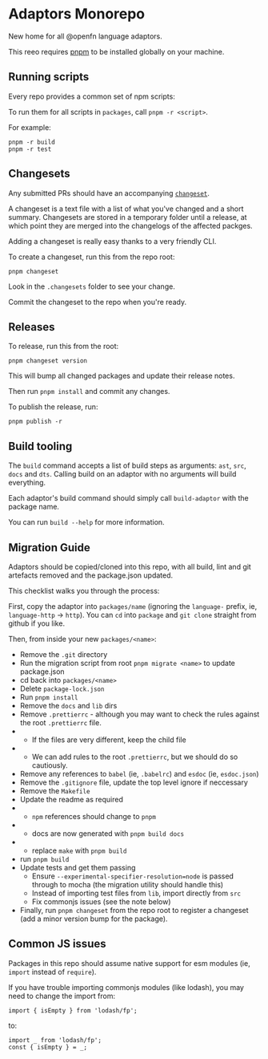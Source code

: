 # Adaptors Monorepo

New home for all @openfn language adaptors.

This reeo requires [pnpm](https://pnpm.io/installation) to be installed globally
on your machine.

## Running scripts

Every repo provides a common set of npm scripts:

To run them for all scripts in `packages`, call `pnpm -r <script>`.

For example:

```
pnpm -r build
pnpm -r test
```

## Changesets

Any submitted PRs should have an accompanying
[`changeset`](https://github.com/changesets/changesets).

A changeset is a text file with a list of what you've changed and a short
summary. Changesets are stored in a temporary folder until a release, at which
point they are merged into the changelogs of the affected packges.

Adding a changeset is really easy thanks to a very friendly CLI.

To create a changeset, run this from the repo root:

```
pnpm changeset
```

Look in the `.changesets` folder to see your change.

Commit the changeset to the repo when you're ready.

## Releases

To release, run this from the root:

```
pnpm changeset version
```

This will bump all changed packages and update their release notes.

Then run `pnpm install` and commit any changes.

To publish the release, run:

```
pnpm publish -r
```

## Build tooling

The `build` command accepts a list of build steps as arguments: `ast`, `src`,
`docs` and `dts`. Calling build on an adaptor with no arguments will build
everything.

Each adaptor's build command should simply call `build-adaptor` with the package
name.

You can run `build --help` for more information.

## Migration Guide

Adaptors should be copied/cloned into this repo, with all build, lint and git
artefacts removed and the package.json updated.

This checklist walks you through the process:

First, copy the adaptor into `packages/name` (ignoring the `language-` prefix,
ie, `language-http` -> `http`). You can `cd` into `package` and `git clone`
straight from github if you like.

Then, from inside your new `packages/<name>`:

- Remove the `.git` directory
- Run the migration script from root `pnpm migrate <name>` to update
  package.json
- cd back into `packages/<name>`
- Delete `package-lock.json`
- Run `pnpm install`
- Remove the `docs` and `lib` dirs
- Remove `.prettierrc` - although you may want to check the rules against the
  root `.prettierrc` file.
- - If the files are very different, keep the child file
- - We can add rules to the root `.prettierrc`, but we should do so cautiously.
- Remove any references to `babel` (ie, `.babelrc`) and `esdoc` (ie,
  `esdoc.json`)
- Remove the `.gitignore` file, update the top level ignore if neccessary
- Remove the `Makefile`
- Update the readme as required
- - `npm` references should change to `pnpm`
- - docs are now generated with `pnpm build docs`
- - replace `make` with `pnpm build`
- run `pnpm build`
- Update tests and get them passing
  - Ensure `--experimental-specifier-resolution=node` is passed through to mocha
    (the migration utility should handle this)
  - Instead of importing test files from `lib`, import directly from `src`
  - Fix commonjs issues (see the note below)
- Finally, run `pnpm changeset` from the repo root to register a changeset (add
  a minor version bump for the package).

## Common JS issues

Packages in this repo should assume native support for esm modules (ie, `import`
instead of `require`).

If you have trouble importing commonjs modules (like lodash), you may need to
change the import from:

```
import { isEmpty } from 'lodash/fp';
```

to:

```
import _ from 'lodash/fp';
const { isEmpty } = _;
```
